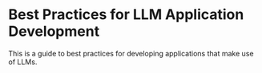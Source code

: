 # Best Practices for LLM Application Development

This is a guide to best practices for developing applications that make use of LLMs.
